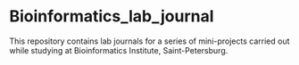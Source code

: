 # Bioinformatics_lab_journal
This repository contains lab journals for a series of mini-projects carried out while studying at Bioinformatics Institute, Saint-Petersburg.
